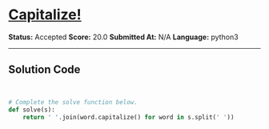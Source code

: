 # [Capitalize!](https://www.hackerrank.com/challenges/capitalize/problem)

**Status:** Accepted
**Score:** 20.0
**Submitted At:** N/A
**Language:** python3

---

## Solution Code

```python


# Complete the solve function below.
def solve(s):
    return ' '.join(word.capitalize() for word in s.split(' '))
        
        


